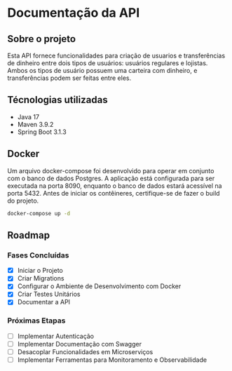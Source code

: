 
# Documentação da API

## Sobre o projeto

Esta API fornece funcionalidades para criação de usuarios e transferências de dinheiro entre dois tipos de usuários: usuários regulares e lojistas. Ambos os tipos de usuário possuem uma carteira com dinheiro, e transferências podem ser feitas entre eles.

## Técnologias utilizadas
- Java 17 
- Maven 3.9.2
- Spring Boot 3.1.3

## Docker
Um arquivo docker-compose foi desenvolvido para operar em conjunto com o banco de dados Postgres. A aplicação está configurada para ser executada na porta 8090, enquanto o banco de dados estará acessível na porta 5432. Antes de iniciar os contêineres, certifique-se de fazer o build do projeto.
```sh
docker-compose up -d
```

## Roadmap
### Fases Concluídas
- [x] Iniciar o Projeto
- [x] Criar Migrations
- [x] Configurar o Ambiente de Desenvolvimento com Docker
- [x] Criar Testes Unitários
- [x] Documentar a API

### Próximas Etapas
- [ ] Implementar Autenticação
- [ ] Implementar Documentação com Swagger
- [ ] Desacoplar Funcionalidades em Microserviços
- [ ] Implementar Ferramentas para Monitoramento e Observabilidade
